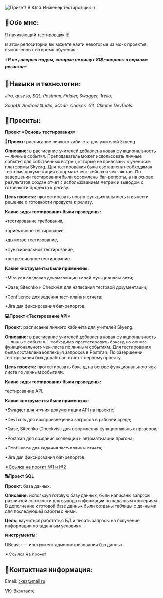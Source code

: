   ![Привет! Я Юля. Инженер тестировщик :)](https://s6.gifyu.com/images/S87Tn.gif)
	
<h2>💁Обо мне:</h2> 
Я начинающий тестировщик 🤓

В этом репозитории вы можете найти некоторые из моих проектов, выполненных во время обучения.

⚡<em><strong>Я не доверяю людям, которые не пишут SQL-запросы в верхнем регистре</strong></em>⚡

<h2>🐞Навыки и технологии:</h2>
<em>Jira, qase.io, SQL, Postman, Fiddler, Swagger, Trello,

SoapUI, Android Studio, xCode, Charles, Git, Chrome DevTools.</em>


<h2>💼Проекты:</h2>
<strong>Проект «Основы тестирования»</strong>

<strong>📑Проект:</strong> расписание личного кабинета для учителей Skyeng.


<strong>Описание:</strong> в расписание учителей добавлена новая функциональность — личные события. Преподаватель может использовать личные события для собственных встреч, которые не привязаны к ученикам платформы Skyeng. Для тестирования была составлена необходимая тестовая документация в формате тест-кейсов и чек-листов. По завершении тестирования были оформлены баг-репорты, а на основе результатов создан отчет с использованием метрик и выводом о готовности продукта к релизу.


<strong>Цель проекта:</strong> протестировать новую функциональность и вынести решение о готовности продукта к релизу.


<strong>Какие виды тестирования были проведены:</strong>

•тестирование требований,

•приёмочное тестирование,

•дымовое тестирование,

•функциональное тестирование,

•регрессионное тестирование.

<strong>Какие инструменты были применены:</strong>

•Miro для создания декомпозиции новой функциональности;

•Qase, Sitechko и Checkvist для написания тестовой документации;

•Confluence для ведения тест-плана и отчета;

•Jira для фиксирования баг-репортов.


<strong>💻Проект «Тестирование API»</strong>

<strong>Проект:</strong> расписание личного кабинета для учителей Skyeng.


<strong>Описание:</strong> в расписание учителей добавлена новая функциональность — личные события. Необходимо протестировать бэкенд на основе функционального чек-листа по личным событиям. Для тестирования была составлена коллекция запросов в Postman. По завершении тестирования был доработан отчет к первому проекту.

<strong>Цель проекта:</strong> протестировать бэкенд на основе функционального чек-листа по личным событиям.

<strong>Какие виды тестирования были проведены:</strong>

тестирование API.

<strong>Какие инструменты были применены:</strong>

•Swagger для чтения документации API на проекте;

•DevTools для воспроизведения запросов в рабочей среде;

•Qase, Sitechko (Checkvist) для оформления функциональных проверок;

•Postman для создания коллекции и автоматизации прогона;

•Confluence для ведения тест-плана и отчета;

•Jira для фиксирования баг-репортов.

[✴Ссылка на проект №1 и №2](https://drive.google.com/drive/folders/1vekc7taRDLpE4eHKvJY2fujZEoIAmqLC?usp=sharing)


<strong>🔠Проект SQL</strong>

<strong>Проект:</strong> база данных.

<strong>Описание:</strong> используя готовую базу данных, были написаны запросы различной сложности для вывода информации по заданным критериям. В дополнение к готовой базе данных были созданы таблицы с данными для последующей работы с ними.

<strong>Цель:</strong> научиться работать с БД и писать запросы на получение информации по заданным условиям.

<strong>Инструменты:</strong>

DBeaver — инструмент администрирования баз данных.

[✴Ссылка на проект](https://drive.google.com/drive/folders/1ZAi7NNEnDS5tVaxX1ly9P0tWDzmBS5oC?usp=sharing)

<h2>💬Контактная информация:</h2>

Email: <cxez@mail.ru>
  
VK: [Вконтакте](https://vk.com/s_yuliaa)
